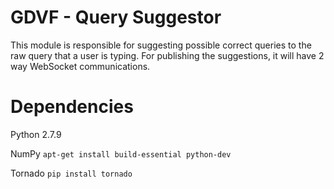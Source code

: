 # GDVF - Query Suggestor
This module is responsible for suggesting possible correct queries to the raw query that a user is typing.
For publishing the suggestions, it will have 2 way WebSocket communications.

# Dependencies
Python 2.7.9

NumPy
`apt-get install build-essential python-dev`

Tornado
`pip install tornado`
